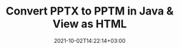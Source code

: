 ---
############################# Static ############################
layout: "autogen"
date: 2021-10-02T14:22:14+03:00
draft: false
path: "total/java/conversion/pptx-to-pptm/"

############################# Head ############################
head_title: "Convert PPTX to PPTM in Java - Sample Java Code"
head_description: "Java document conversion library to convert PPTX to PPTM and 100+ other file formats in Java & J2SE applications. View the Converted PPTM document as HTML viewer."

############################# Header ############################
title: "Convert PPTX to PPTM in Java & View as HTML"
description: "Programmatically convert PPTX to PPTM in Java & J2SE platforms using flexible document manipulation options to customize the resultant document. Convert the complete document or some specific pages based on page numbers or selective page ranges using Java document conversion library."

############################# SubMenu ############################
submenu:
    enable: false

############################# Content ############################
content:
    enable: true
    block:
    - title_left: "PPTX to PPTM Conversion in Java"
      content_left: |
          Perform PPTX to PPTM file conversion in three simple steps using Java. View the converted document as HTML without any external software dependency.

          -   Create a new instance of **Converter** class and load the PPTX file
          -   Set **ConvertOptions** for the PPTM document type
          -   Call **Convert** method of **Converter** class instance for conversion to PPTM
          -   Set options for HTML viewer
          -   Create **Viewer** object to view converted PPTM as HTML
          
      title_right: "Convert Remotely Located Documents"
      content_right: |
          You require `GroupDocs.Conversion` & `GroupDocs.Viewer` namespaces to convert between a wide range of popular document types such as PDF, Microsoft Word, Excel, PowerPoint, Project, Outlook, HTML, diagrams and image file formats. Explore other [Java APIs for Office documents](https://products.conholdate.com/total/java/) as offered by Conholdate.Total.
          
          Get the respective assembly files from the [downloads](https://downloads.conholdate.com/total/java) or fetch the whole package from [Maven](https://repository.conholdate.com/webapp/#/artifacts/browse/tree/General/repo) to add 'Conholdate.Total` directly in your workspace.
          
      code: |
          ```cs {linenos=false}
          // Convert PPTX to PPTM using GroupDocs.Conversion API
          // Load the source PPTX file to be converted
          Converter converter = new Converter("input.pptx");

          // Get the convert options ready for the target PPTM format
          ConvertOptions convertOptions = new FileType().fromExtension("pptm").getConvertOptions();

          // Convert to PPTM format
          converter.convert("output.pptm", convertOptions);

          // Create Viewer object to view the converted PPTM as HTML
          try (Viewer viewer = new Viewer("output.pptm"))
          {
              // Set options for HTML viewer
              HtmlViewOptions viewOptions = HtmlViewOptions.forEmbeddedResources("output{0}.html");

              // View converted PPTM as HTML
              viewer.view(viewOptions);
          }
          ```
    - title_left: "Convert Password Protected PPTX to PPTM"
      content_left: |
          Accurately load and convert documents that are protected with a password within your Java based applications. The file format conversion API also supports rendering remote documents from different sources including S3, Blob, FTP, Stream, URL or a local disk.

          -   Create new instance of **Converter** class and pass source document path
          -   Instantiate the proper **ConvertOptions** class e.g. (**PdfConvertOptions**, **WordProcessingConvertOptions**, **SpreadsheetConvertOptions** etc.)
          -   Call **convert** method of **Converter** class instance and pass filename for the converted document
        
      title_right: "Source Document Information Extraction"
      content_right: |
          The documents information extraction feature not only allows getting the basic information about the source document file but it also supports extracting some valuable file-format specific information such as project start and end dates of a Microsoft Project file, any printing restrictions on a PDF document, list of folders enclosed in an Outlook data file etc. 

          Convert popular document file formats on different operating systems such as Windows, Linux or macOS while using development environments such as NetBeans, IntelliJ IDEA and Eclipse.
          
      code: |
          ```cs {linenos=false}
          // Load and convert password protected documents
          WordProcessingLoadOptions loadOptions = new WordProcessingLoadOptions();
          loadOptions.setPassword("12345");

          // Create an instance of Converter class and pass source document path and the load options delegate as a constructor parameters
          Converter converter = new Converter("input.pptx", loadOptions);

          // Instantiate PdfConvertOptions class
          PdfConvertOptions options = new PdfConvertOptions();

          // Call convert method of Converter class instance and pass filename for the converted document and the instance of ConvertOptions from the previous step
          converter.convert("output.pptm, options);
          ```
############################# About Formats ############################
about_formats:
    enable: false
############################# More Formats ############################
more_formats:
    enable: true
    auto: false
    other_out_formats: PDF DOCX DOT DOTX DOTM TXT RTF HTML MHTML XLS XLSX XLSM XLT XLTX XLTM DIF PPT PPTX PPS PPSX POT POTX POTM ODT OTT EMZ WMZ SVGZ TEX DCM WMF BMP PNG GIF JPEG TIFF
############################# Back to top ###############################
back_to_top:
  enable: true
---